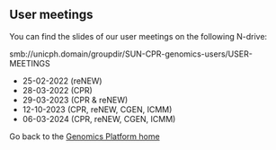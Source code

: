## User meetings

You can find the slides of our user meetings on the following N-drive:

smb://unicph.domain/groupdir/SUN-CPR-genomics-users/USER-MEETINGS

 * 25-02-2022 (reNEW)
 * 28-03-2022 (CPR)
 * 29-03-2023 (CPR & reNEW)
 * 12-10-2023 (CPR, reNEW, CGEN, ICMM)
 * 06-03-2024 (CPR, reNEW, CGEN, ICMM)
 
Go back to the [Genomics Platform home](https://sundgenomics.github.io)
